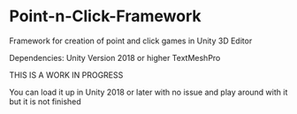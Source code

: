 # Point-n-Click-Framework
Framework for creation of point and click games in Unity 3D Editor

Dependencies:
Unity Version 2018 or higher
TextMeshPro


THIS IS A WORK IN PROGRESS

You can load it up in Unity 2018 or later with no issue and play around with it but it is not finished

